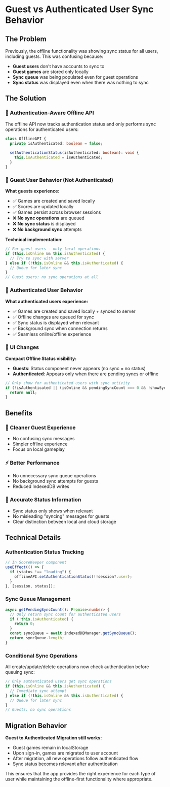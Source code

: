 # Guest vs Authenticated User Sync Behavior

## The Problem
Previously, the offline functionality was showing sync status for all users, including guests. This was confusing because:

- **Guest users** don't have accounts to sync to
- **Guest games** are stored only locally 
- **Sync queue** was being populated even for guest operations
- **Sync status** was displayed even when there was nothing to sync

## The Solution

### 🔐 Authentication-Aware Offline API

The offline API now tracks authentication status and only performs sync operations for authenticated users:

```typescript
class OfflineAPI {
  private isAuthenticated: boolean = false;
  
  setAuthenticationStatus(isAuthenticated: boolean): void {
    this.isAuthenticated = isAuthenticated;
  }
}
```

### 📱 Guest User Behavior (Not Authenticated)

**What guests experience:**
- ✅ Games are created and saved locally
- ✅ Scores are updated locally  
- ✅ Games persist across browser sessions
- ❌ **No sync operations** are queued
- ❌ **No sync status** is displayed
- ❌ **No background sync** attempts

**Technical implementation:**
```typescript
// For guest users - only local operations
if (this.isOnline && this.isAuthenticated) {
  // Try to sync with server
} else if (!this.isOnline && this.isAuthenticated) {
  // Queue for later sync
}
// Guest users: no sync operations at all
```

### 👤 Authenticated User Behavior

**What authenticated users experience:**
- ✅ Games are created and saved locally + synced to server
- ✅ Offline changes are queued for sync
- ✅ Sync status is displayed when relevant
- ✅ Background sync when connection returns
- ✅ Seamless online/offline experience

### 🎯 UI Changes

**Compact Offline Status visibility:**
- **Guests**: Status component never appears (no sync = no status)
- **Authenticated**: Appears only when there are pending syncs or offline

```typescript
// Only show for authenticated users with sync activity
if (!isAuthenticated || (isOnline && pendingSyncCount === 0 && !showSyncComplete)) {
  return null;
}
```

## Benefits

### 🧹 Cleaner Guest Experience
- No confusing sync messages
- Simpler offline experience
- Focus on local gameplay

### ⚡ Better Performance  
- No unnecessary sync queue operations
- No background sync attempts for guests
- Reduced IndexedDB writes

### 🎯 Accurate Status Information
- Sync status only shows when relevant
- No misleading "syncing" messages for guests
- Clear distinction between local and cloud storage

## Technical Details

### Authentication Status Tracking
```typescript
// In ScoreKeeper component
useEffect(() => {
  if (status !== "loading") {
    offlineAPI.setAuthenticationStatus(!!session?.user);
  }
}, [session, status]);
```

### Sync Queue Management
```typescript
async getPendingSyncCount(): Promise<number> {
  // Only return sync count for authenticated users
  if (!this.isAuthenticated) {
    return 0;
  }
  const syncQueue = await indexedDBManager.getSyncQueue();
  return syncQueue.length;
}
```

### Conditional Sync Operations
All create/update/delete operations now check authentication before queuing sync:

```typescript
// Only authenticated users get sync operations
if (this.isOnline && this.isAuthenticated) {
  // Immediate sync attempt
} else if (!this.isOnline && this.isAuthenticated) {
  // Queue for later sync
}
// Guests: no sync operations
```

## Migration Behavior

**Guest to Authenticated Migration still works:**
- Guest games remain in localStorage
- Upon sign-in, games are migrated to user account
- After migration, all new operations follow authenticated flow
- Sync status becomes relevant after authentication

This ensures that the app provides the right experience for each type of user while maintaining the offline-first functionality where appropriate.
